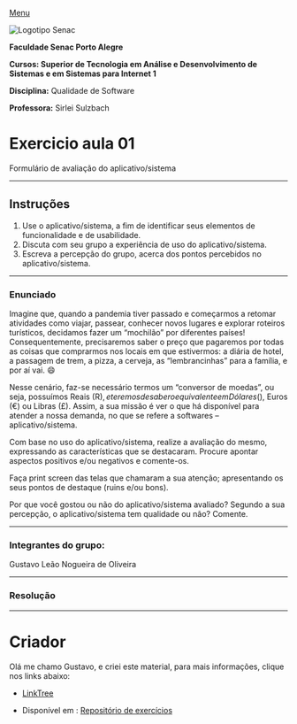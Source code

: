 [Menu](../README.md)

![Logotipo Senac](/home/gustavo/Documentos/posts/trabalhos/img/senac.png)

**Faculdade Senac Porto Alegre**

**Cursos: Superior de Tecnologia em Análise e Desenvolvimento de Sistemas e em Sistemas para Internet 1**

**Disciplina:** Qualidade de Software

**Professora:** Sirlei Sulzbach

# Exercicio aula 01

Formulário de avaliação do aplicativo/sistema 

---

## Instruções

1. Use o aplicativo/sistema, a fim de identificar seus elementos de funcionalidade e de usabilidade. 
2. Discuta com seu grupo a experiência de uso do aplicativo/sistema.
3. Escreva a percepção do grupo, acerca dos pontos percebidos no aplicativo/sistema.

---

### Enunciado

Imagine que, quando a pandemia tiver passado e começarmos a retomar atividades como viajar, passear, conhecer novos lugares e explorar roteiros turísticos, decidamos fazer um “mochilão” por diferentes países! Consequentemente, precisaremos saber o preço que pagaremos por todas as coisas que comprarmos nos locais em que estivermos: a diária de hotel, a passagem de trem, a pizza, a cerveja, as “lembrancinhas” para a família, e por aí vai. :smile:

Nesse cenário, faz-se necessário termos um “conversor de moedas”, ou seja, possuímos Reais (R$), e teremos de saber o equivalente em Dólares ($), Euros (€) ou Libras (£). Assim, a sua missão é ver o que há disponível para atender a nossa demanda, no que se refere a softwares – aplicativo/sistema. 

Com base no uso do aplicativo/sistema, realize a avaliação do mesmo, expressando as características que se destacaram. Procure apontar aspectos positivos e/ou negativos e comente-os.

Faça print screen das telas que chamaram a sua atenção; apresentando os seus pontos de destaque (ruins e/ou bons).

Por que você gostou ou não do aplicativo/sistema avaliado? Segundo a sua percepção, o aplicativo/sistema tem qualidade ou não? Comente.

---

### Integrantes do grupo: 

Gustavo Leão Nogueira de Oliveira

---

### Resolução



---

# Criador

Olá me chamo Gustavo, e criei este material, para mais informações, clique nos links abaixo:

* [LinkTree](https://www.linktree.com.br/gusleaooliveira)


* Disponível em : [Repositório de exercícios](https://gusleaooliveira.github.io/posts/)


